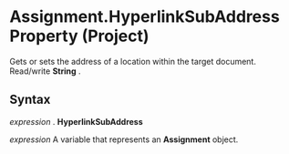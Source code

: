 
# Assignment.HyperlinkSubAddress Property (Project)

Gets or sets the address of a location within the target document. Read/write  **String** .


## Syntax

 _expression_ . **HyperlinkSubAddress**

 _expression_ A variable that represents an **Assignment** object.

